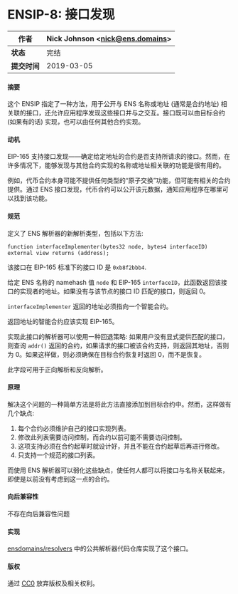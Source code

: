 # ENSIP-8: 接口发现

| **作者**   | Nick Johnson \<nick@ens.domains> |
| -------- | -------------------------------- |
| **状态**   | 完结                               |
| **提交时间** | 2019-03-05                       |

#### 摘要

这个 ENSIP 指定了一种方法，用于公开与 ENS 名称或地址 (通常是合约地址) 相关联的接口，还允许应用程序发现这些接口并与之交互。接口既可以由目标合约 (如果有的话) 实现，也可以由任何其他合约实现。

#### 动机

EIP-165 支持接口发现——确定给定地址的合约是否支持所请求的接口。然而，在许多情况下，能够发现与其他合约实现的名称或地址相关联的功能是很有用的。

例如，代币合约本身可能不提供任何类型的“原子交换”功能，但可能有相关的合约提供。通过 ENS 接口发现，代币合约可以公开该元数据，通知应用程序在哪里可以找到该功能。

#### 规范

定义了 ENS 解析器的新解析类型，包括以下方法:

```solidity
function interfaceImplementer(bytes32 node, bytes4 interfaceID) external view returns (address);
```

该接口在 EIP-165 标准下的接口 ID 是 `0xb8f2bbb4`.

给定 ENS 名称的 namehash 值 `node` 和 EIP-165 `interfaceID`，此函数返回该接口的实现者的地址。如果没有与该节点的接口 ID 匹配的接口，则返回 0。

`interfaceImplementer` 返回的地址必须指向一个智能合约。

返回地址的智能合约应该实现 EIP-165。

实现此接口的解析器可以使用一种回退策略: 如果用户没有显式提供匹配的接口，则查询 `addr()` 返回的合约，如果请求的接口被该合约支持，则返回其地址，否则为 0。如果这样做，则必须确保在目标合约恢复时返回 0，而不是恢复。

此字段可用于正向解析和反向解析。

#### 原理

解决这个问题的一种简单方法是将此方法直接添加到目标合约中。然而，这样做有几个缺点:

1. 每个合约必须维护自己的接口实现列表。
2. 修改此列表需要访问控制，而合约以前可能不需要访问控制。
3. 这项支持必须在合约起草时就设计好，并且不能在合约起草后再进行修改。
4. 只支持一个规范的接口列表。

而使用 ENS 解析器可以弱化这些缺点，使任何人都可以将接口与名称关联起来，即使是以前没有考虑到这一点的合约。

#### 向后兼容性

不存在向后兼容性问题

#### 实现

[ensdomains/resolvers](https://github.com/ensdomains/resolvers/) 中的公共解析器代码仓库实现了这个接口。

#### 版权

通过 [CC0](https://creativecommons.org/publicdomain/zero/1.0/) 放弃版权及相关权利。

